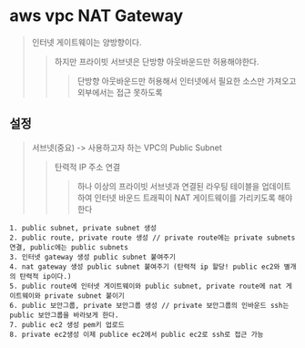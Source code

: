 # aws vpc NAT Gateway

> 인터넷 게이트웨이는 양방향이다.
>
> > 하지만 프라이빗 서브넷은 단방향 아웃바운드만 허용해야한다.
> >
> > > 단방향 아웃바운드만 허용해서 인터넷에서 필요한 소스만 가져오고 외부에서는 접근 못하도록

## 설정

> 서브넷(중요) -> 사용하고자 하는 VPC의 Public Subnet
>
> > 탄력적 IP 주소 연결
> >
> > > 하나 이상의 프라이빗 서브넷과 연결된 라우팅 테이블을 업데이트하여 인터넷 바운드 트래픽이 NAT 게이트웨이를 가리키도록 해야한다

```
1. public subnet, private subnet 생성
2. public route, private route 생성 // private route에는 private subnets 연결, public에는 public subnets
3. 인터넷 gateway 생성 public subnet 붙여주기
4. nat gateway 생성 public subnet 붙여주기 (탄력적 ip 할당! public ec2와 별개의 탄력적 ip이다.)
5. public route에 인터넷 게이트웨이와 public subnet, private route에 nat 게이트웨이와 private subnet 붙이기
6. public 보안그룹, private 보안그룹 생성 // private 보안그룹의 인바운드 ssh는 public 보안그룹을 바라보게 한다.
7. public ec2 생성 pem키 업로드
8. private ec2생성 이제 publice ec2에서 public ec2로 ssh로 접근 가능
```
